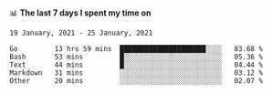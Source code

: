 <!--
### Hi there 👋

- 🤔 I was learning formal verification with Coq formally, but want to **build things** now.
- 😬 I am broadly interested in **computer systems** and **programming languages** (just a beginner 🥺).
- 🤩 (I hope I can) code for fun!

<img src="https://github-readme-stats.vercel.app/api?username=xxchan&show_icons=true&icon_color=0366d6&text_color=24292e&bg_color=ffffff&hide_title=true" />

---
-->


📊 **The last 7 days I spent my time on** 

<!--START_SECTION:waka-->
```text
19 January, 2021 - 25 January, 2021

Go         13 hrs 59 mins  █████████████████████░░░░   83.68 % 
Bash       53 mins         █░░░░░░░░░░░░░░░░░░░░░░░░   05.36 % 
Text       44 mins         █░░░░░░░░░░░░░░░░░░░░░░░░   04.44 % 
Markdown   31 mins         ░░░░░░░░░░░░░░░░░░░░░░░░░   03.12 % 
Other      20 mins         ░░░░░░░░░░░░░░░░░░░░░░░░░   02.07 %
```
<!--END_SECTION:waka-->

<!--
**xxchan/xxchan** is a ✨ _special_ ✨ repository because its `README.md` (this file) appears on your GitHub profile.

Here are some ideas to get you started:

- 🔭 I’m currently working on ...
- 🌱 I’m currently learning ...
- 👯 I’m looking to collaborate on ...
- 🤔 I’m looking for help with ...
- 💬 Ask me about ...
- 📫 How to reach me: ...
- 😄 Pronouns: ...
- ⚡ Fun fact: ...
-->
